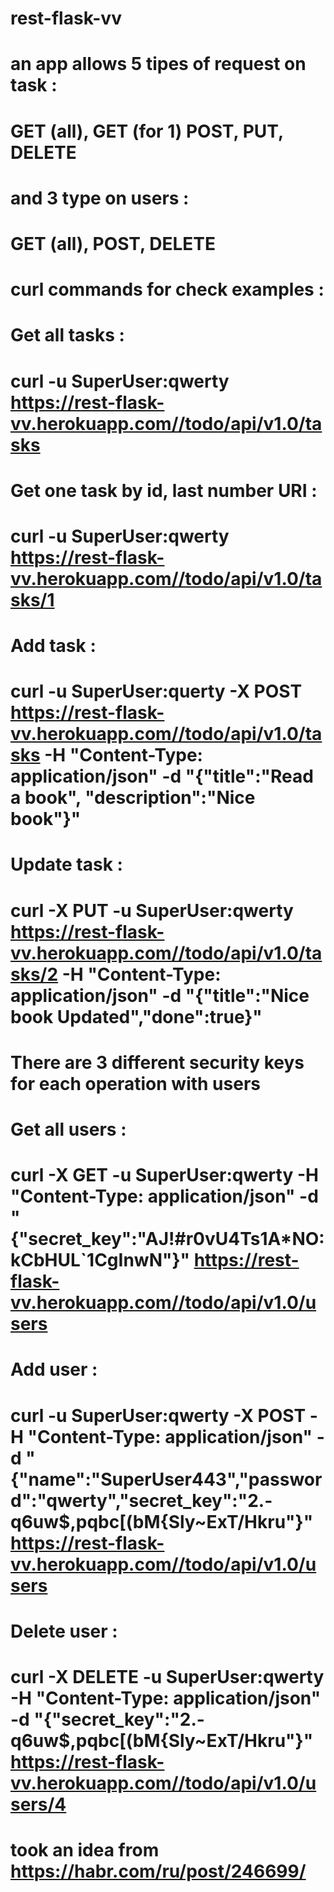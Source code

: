 # rest-flask-vv

# an app allows 5 tipes of request on task :
# GET (all), GET (for 1) POST, PUT, DELETE
# 
# and 3 type on users :
# GET (all), POST, DELETE
# 
# curl commands for check examples :
#
# Get all tasks :
# curl -u SuperUser:qwerty https://rest-flask-vv.herokuapp.com//todo/api/v1.0/tasks
#
# Get one task by id, last number URI :
# curl -u SuperUser:qwerty https://rest-flask-vv.herokuapp.com//todo/api/v1.0/tasks/1
#
# Add task :
# curl -u SuperUser:querty -X POST https://rest-flask-vv.herokuapp.com//todo/api/v1.0/tasks -H "Content-Type: application/json" -d "{\"title\":\"Read a book\", \"description\":\"Nice book\"}"
#
# Update task :
# curl -X PUT -u SuperUser:qwerty https://rest-flask-vv.herokuapp.com//todo/api/v1.0/tasks/2 -H "Content-Type: application/json" -d "{\"title\":\"Nice book Updated\",\"done\":true}"
#
#
# There are 3 different security keys for each operation with users
#
# Get all users :
# curl -X GET -u SuperUser:qwerty -H "Content-Type: application/json" -d "{\"secret_key\":\"AJ!#r0vU4Ts1A*NO:kCbHUL`1CgInwN\"}" https://rest-flask-vv.herokuapp.com//todo/api/v1.0/users
#
# Add user :
# curl -u SuperUser:qwerty -X POST -H "Content-Type: application/json" -d "{\"name\":\"SuperUser443\",\"password\":\"qwerty\",\"secret_key\":\"2.-q6uw$,pqbc[(bM{Sly~ExT/Hkru\"}" https://rest-flask-vv.herokuapp.com//todo/api/v1.0/users
#
# Delete user :
# curl -X DELETE -u SuperUser:qwerty -H "Content-Type: application/json" -d "{\"secret_key\":\"2.-q6uw$,pqbc[(bM{Sly~ExT/Hkru\"}" https://rest-flask-vv.herokuapp.com//todo/api/v1.0/users/4
#
#
# took an idea from https://habr.com/ru/post/246699/
